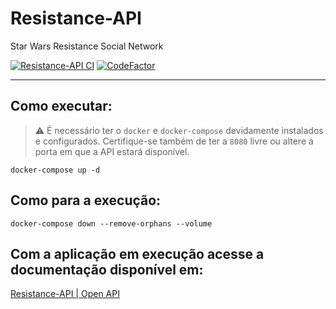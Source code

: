 # Resistance-API
Star Wars Resistance Social Network

[![Resistance-API CI](https://github.com/jonathanmdr/Resistance-API/actions/workflows/maven.yml/badge.svg)](https://github.com/jonathanmdr/Resistance-API/actions/workflows/maven.yml)
[![CodeFactor](https://www.codefactor.io/repository/github/jonathanmdr/resistance-api/badge)](https://www.codefactor.io/repository/github/jonathanmdr/resistance-api)

---

## Como executar:
>:warning: É necessário ter o `docker` e `docker-compose` devidamente instalados e configurados.
> Certifique-se também de ter a `8080` livre ou altere a porta em que a API estará disponível.
```shell
docker-compose up -d
```

## Como para a execução:
```shell
docker-compose down --remove-orphans --volume
```

## Com a aplicação em execução acesse a documentação disponível em:
[Resistance-API | Open API](http://localhost:8080/resistance-api)
